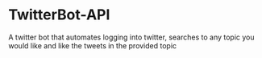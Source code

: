 # TwitterBot-API
A twitter bot that automates logging into twitter, searches to any topic you would like and like the tweets in the provided topic
